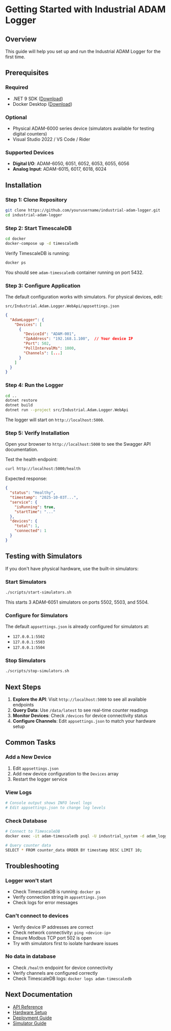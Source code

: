 # Getting Started with Industrial ADAM Logger

## Overview

This guide will help you set up and run the Industrial ADAM Logger for the first time.

## Prerequisites

### Required
- .NET 9 SDK ([Download](https://dotnet.microsoft.com/download/dotnet/9.0))
- Docker Desktop ([Download](https://www.docker.com/products/docker-desktop))

### Optional
- Physical ADAM-6000 series device (simulators available for testing digital counters)
- Visual Studio 2022 / VS Code / Rider

### Supported Devices
- **Digital I/O**: ADAM-6050, 6051, 6052, 6053, 6055, 6056
- **Analog Input**: ADAM-6015, 6017, 6018, 6024

## Installation

### Step 1: Clone Repository

```bash
git clone https://github.com/yourusername/industrial-adam-logger.git
cd industrial-adam-logger
```

### Step 2: Start TimescaleDB

```bash
cd docker
docker-compose up -d timescaledb
```

Verify TimescaleDB is running:
```bash
docker ps
```

You should see `adam-timescaledb` container running on port 5432.

### Step 3: Configure Application

The default configuration works with simulators. For physical devices, edit:

`src/Industrial.Adam.Logger.WebApi/appsettings.json`

```json
{
  "AdamLogger": {
    "Devices": [
      {
        "DeviceId": "ADAM-001",
        "IpAddress": "192.168.1.100",  // Your device IP
        "Port": 502,
        "PollIntervalMs": 1000,
        "Channels": [...]
      }
    ]
  }
}
```

### Step 4: Run the Logger

```bash
cd ..
dotnet restore
dotnet build
dotnet run --project src/Industrial.Adam.Logger.WebApi
```

The logger will start on `http://localhost:5000`.

### Step 5: Verify Installation

Open your browser to `http://localhost:5000` to see the Swagger API documentation.

Test the health endpoint:
```bash
curl http://localhost:5000/health
```

Expected response:
```json
{
  "status": "Healthy",
  "timestamp": "2025-10-03T...",
  "service": {
    "isRunning": true,
    "startTime": "..."
  },
  "devices": {
    "total": 1,
    "connected": 1
  }
}
```

## Testing with Simulators

If you don't have physical hardware, use the built-in simulators:

### Start Simulators
```bash
./scripts/start-simulators.sh
```

This starts 3 ADAM-6051 simulators on ports 5502, 5503, and 5504.

### Configure for Simulators
The default `appsettings.json` is already configured for simulators at:
- `127.0.0.1:5502`
- `127.0.0.1:5503`
- `127.0.0.1:5504`

### Stop Simulators
```bash
./scripts/stop-simulators.sh
```

## Next Steps

1. **Explore the API**: Visit `http://localhost:5000` to see all available endpoints
2. **Query Data**: Use `/data/latest` to see real-time counter readings
3. **Monitor Devices**: Check `/devices` for device connectivity status
4. **Configure Channels**: Edit `appsettings.json` to match your hardware setup

## Common Tasks

### Add a New Device
1. Edit `appsettings.json`
2. Add new device configuration to the `Devices` array
3. Restart the logger service

### View Logs
```bash
# Console output shows INFO level logs
# Edit appsettings.json to change log levels
```

### Check Database
```bash
# Connect to TimescaleDB
docker exec -it adam-timescaledb psql -U industrial_system -d adam_logger

# Query counter data
SELECT * FROM counter_data ORDER BY timestamp DESC LIMIT 10;
```

## Troubleshooting

### Logger won't start
- Check TimescaleDB is running: `docker ps`
- Verify connection string in `appsettings.json`
- Check logs for error messages

### Can't connect to devices
- Verify device IP addresses are correct
- Check network connectivity: `ping <device-ip>`
- Ensure Modbus TCP port 502 is open
- Try with simulators first to isolate hardware issues

### No data in database
- Check `/health` endpoint for device connectivity
- Verify channels are configured correctly
- Check TimescaleDB logs: `docker logs adam-timescaledb`

## Next Documentation

- [API Reference](api-reference.md)
- [Hardware Setup](hardware-setup.md)
- [Deployment Guide](deployment.md)
- [Simulator Guide](simulator-guide.md)

